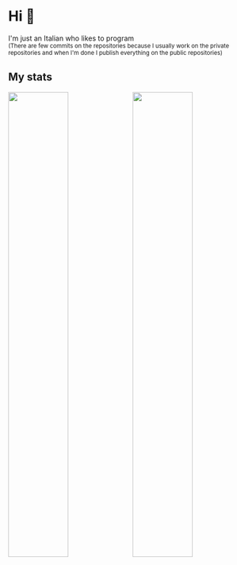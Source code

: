 # Hi 👋
I'm just an Italian who likes to program
<br>
<sub>(There are few commits on the repositories because I usually work on the private repositories and when I'm done I publish everything on the public repositories)</sub>
## My stats
<img src="https://github-readme-stats.vercel.app/api?username=minion6011&show_icons=true&theme=github_dark" width="49%"></img>
<img src="https://github-readme-stats.vercel.app/api/top-langs/?username=minion6011&langs_count=4&theme=github_dark&layout=compact" width="49%"></img> 
